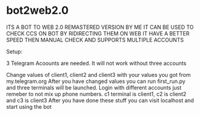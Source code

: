 # bot2web2.0
ITS A BOT TO WEB 2.0 REMASTERED VERSION BY ME IT CAN BE USED TO CHECK CCS ON BOT BY RIDIRECTING THEM ON WEB IT HAVE A BETTER SPEED THEN MANUAL CHECK AND SUPPORTS MULTIPLE ACCOUNTS


Setup:

3 Telegram Acoounts are needed. It will not work without three accounts

Change values of client1, client2 and client3 with your values you got from my.telegram.org
After you have changed values you can run first_run.py and three terminals will be launched. Login with different accounts just remeber to not mix up phone numbers. c1 terminal is client1, c2 is client2 and c3 is client3
After you have done these stuff you can visit localhost and start using the bot
